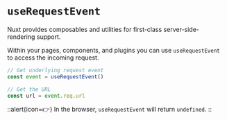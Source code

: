 # `useRequestEvent`

Nuxt provides composables and utilities for first-class server-side-rendering support.

Within your pages, components, and plugins you can use `useRequestEvent` to access the incoming request.

```js
// Get underlying request event
const event = useRequestEvent()

// Get the URL
const url = event.req.url
```

::alert{icon=👉}
In the browser, `useRequestEvent` will return `undefined`.
::
